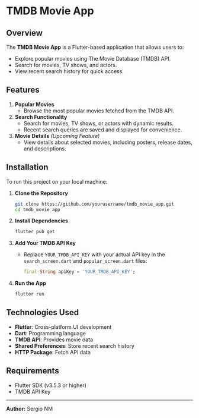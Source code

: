 # TMDB Movie App

## Overview
The **TMDB Movie App** is a Flutter-based application that allows users to:
- Explore popular movies using The Movie Database (TMDB) API.
- Search for movies, TV shows, and actors.
- View recent search history for quick access.

## Features
1. **Popular Movies**
   - Browse the most popular movies fetched from the TMDB API.
2. **Search Functionality**
   - Search for movies, TV shows, or actors with dynamic results.
   - Recent search queries are saved and displayed for convenience.
3. **Movie Details** *(Upcoming Feature)*
   - View details about selected movies, including posters, release dates, and descriptions.

## Installation
To run this project on your local machine:

1. **Clone the Repository**
   ```bash
   git clone https://github.com/yourusername/tmdb_movie_app.git
   cd tmdb_movie_app
   ```

2. **Install Dependencies**
   ```bash
   flutter pub get
   ```

3. **Add Your TMDB API Key**
   - Replace `YOUR_TMDB_API_KEY` with your actual API key in the `search_screen.dart` and `popular_screen.dart` files:
     ```dart
     final String apiKey = 'YOUR_TMDB_API_KEY';
     ```

4. **Run the App**
   ```bash
   flutter run
   ```

## Technologies Used
- **Flutter**: Cross-platform UI development
- **Dart**: Programming language
- **TMDB API**: Provides movie data
- **Shared Preferences**: Store recent search history
- **HTTP Package**: Fetch API data

## Requirements
- Flutter SDK (v3.5.3 or higher)
- TMDB API Key

---

**Author:** Sergio NM
